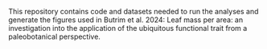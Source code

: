 This repository contains code and datasets needed to run the analyses and generate the figures used in 
Butrim et al. 2024: Leaf mass per area: an investigation into the application of the ubiquitous functional trait from a paleobotanical perspective.


